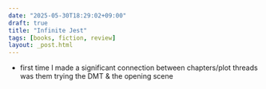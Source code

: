 ```yaml
---
date: "2025-05-30T18:29:02+09:00"
draft: true
title: "Infinite Jest"
tags: [books, fiction, review]
layout: _post.html
---
```


- first time I made a significant connection between chapters/plot threads was them trying the DMT & the opening scene
